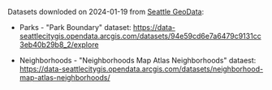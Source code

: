 Datasets downloded on 2024-01-19 from [Seattle GeoData](https://data-seattlecitygis.opendata.arcgis.com/):

- Parks - "Park Boundary" dataset: https://data-seattlecitygis.opendata.arcgis.com/datasets/94e59cd6e7a6479c9131cc3eb40b29b8_2/explore

- Neighborhoods - "Neighborhoods Map Atlas Neighborhoods" dataest: https://data-seattlecitygis.opendata.arcgis.com/datasets/neighborhood-map-atlas-neighborhoods/
